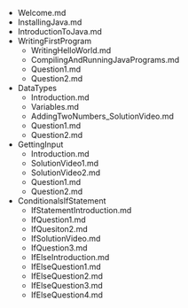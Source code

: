 - Welcome.md
- InstallingJava.md
- IntroductionToJava.md
- WritingFirstProgram
  - WritingHelloWorld.md
  - CompilingAndRunningJavaPrograms.md
  - Question1.md
  - Question2.md
- DataTypes
  - Introduction.md
  - Variables.md
  - AddingTwoNumbers_SolutionVideo.md
  - Question1.md
  - Question2.md
- GettingInput
  - Introduction.md
  - SolutionVideo1.md
  - SolutionVideo2.md
  - Question1.md
  - Question2.md
- ConditionalsIfStatement
  - IfStatementIntroduction.md
  - IfQuestion1.md
  - IfQuesiton2.md
  - IfSolutionVideo.md
  - IfQuestion3.md
  - IfElseIntroduction.md
  - IfElseQuestion1.md
  - IfElseQuestion2.md
  - IfElseQuestion3.md
  - IfElseQuestion4.md
